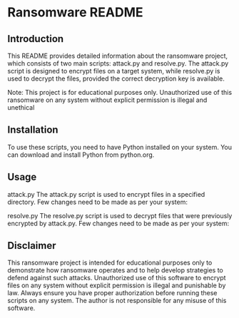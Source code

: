 # Ransomware README


## Introduction
This README provides detailed information about the ransomware project, which consists of two main scripts: attack.py and resolve.py. The attack.py script is designed to encrypt files on a target system, while resolve.py is used to decrypt the files, provided the correct decryption key is available.

Note: This project is for educational purposes only. Unauthorized use of this ransomware on any system without explicit permission is illegal and unethical


## Installation
To use these scripts, you need to have Python installed on your system. You can download and install Python from python.org.


## Usage
attack.py
The attack.py script is used to encrypt files in a specified directory. Few changes need to be made as per your system:

resolve.py
The resolve.py script is used to decrypt files that were previously encrypted by attack.py. Few changes need to be made as per your system:


## Disclaimer
This ransomware project is intended for educational purposes only to demonstrate how ransomware operates and to help develop strategies to defend against such attacks. Unauthorized use of this software to encrypt files on any system without explicit permission is illegal and punishable by law. Always ensure you have proper authorization before running these scripts on any system. The author is not responsible for any misuse of this software.
